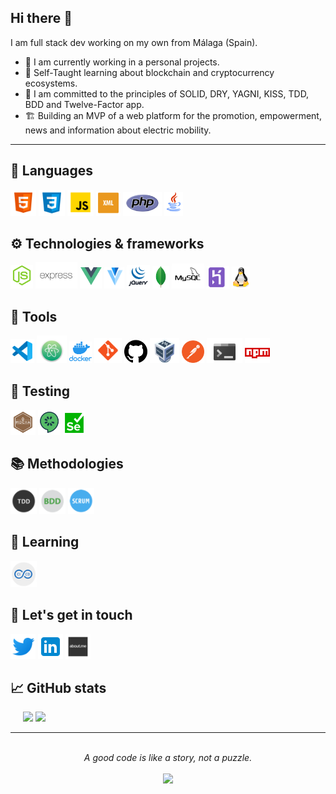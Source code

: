 ## Hi there 👋

I am full stack dev working on my own from Málaga (Spain).

- 🔭 I am currently working in a personal projects.
- 🌱 Self-Taught learning about blockchain and cryptocurrency ecosystems.
- 🤔 I am committed to the principles of SOLID, DRY, YAGNI, KISS, TDD, BDD and Twelve-Factor app.
- 🏗️ Building an MVP of a web platform for the promotion, empowerment, news and information about electric mobility.

---

## 👅&nbsp;Languages

<div>
    <a href="#"><img height="41" src="./icons/html-5.png"/></a>
    <a href="#"><img height="42" src="./icons/css-3.png"/></a>
    <a href="#"><img height="42" src="./icons/javascript.png"/></a>
    <a href="#"><img height="39" src="./icons/xml.png"/></a>
    <a href="#"><img height="38" src="./icons/php.png"/></a>
    <a href="#"><img height="38" src="./icons/java.png"/></a>
</div>

## ⚙️&nbsp;Technologies & frameworks

<div>
    <a href="#"><img height="38" src="./icons/node.png"/></a>
    <a href="#"><img height="42" src="./icons/expressjs.png"/></a>
    <a href="#"><img height="35" src="./icons/vue.png"/></a>
    <a href="#"><img height="34" src="./icons/vuetify.png"/></a>
    <a href="#"><img height="38" src="./icons/jquery.png"/></a>
    <a href="#"><img height="36" src="./icons/mongodb.png"/></a>
    <a href="#"><img height="40" src="./icons/mysql.png"/></a>
    <a href="#"><img height="36" src="./icons/heroku.png"/></a>
    <a href="#"><img height="35" src="./icons/linux.png"/></a>
</div>

## 🧰&nbsp;Tools

<div>
    <a href="#"><img height="38" src="./icons/visual-studio-code.png"/></a>
    <a href="#"><img height="44" src="./icons/atom.png"/></a>
    <a href="#"><img height="34" src="./icons/docker.png"/></a>
    <a href="#"><img height="40" src="./icons/git.png"/></a>
    <a href="#"><img height="37" src="./icons/github.png"/></a>
    <a href="#"><img height="40" src="./icons/virtualbox.png"/></a>
    <a href="#"><img height="36" src="./icons/postman.png"/></a>
    <a href="#"><img height="40" src="./icons/console.png"/></a>
    <a href="#"><img height="40" src="./icons/npm.png"/></a>
</div>

## 🧪&nbsp;Testing

<div>
    <a href="#"><img height="40" src="./icons/mocha.png"/></a>
    <a href="#"><img height="40" src="./icons/cucumber.png"/></a>
    <a href="#"><img height="38" src="./icons/selenium.png"/></a>
</div>

## 📚&nbsp;Methodologies

<div>
    <a href="#"><img height="42" src="./icons/tdd.png"/></a>
    <a href="#"><img height="42" src="./icons/bdd.png"/></a>
    <a href="#"><img height="42" src="./icons/scrum-methodology.png"/></a>
</div>

## 📖&nbsp;Learning

<div>
    <a href="#"><img height="42" src="./icons/ci&cd.png"/></a>
</div>

## 💬&nbsp;Let's get in touch

<div>
    <a href="https://twitter.com/chiquerodiego"><img height="40" src="./icons/twitter.png"/></a>
    <a href="https://www.linkedin.com/in/diego-chiquero-mena/"><img height="40" src="./icons/linkedin.png"/></a>
    <a href="https://about.me/diegochiquero/"><img height="40" src="./icons/aboutme.png"/></a>
</div>

## 📈&nbsp;GitHub stats

<div align="left">
<img height='130px' style="padding-left:20px" src="https://github-readme-stats.vercel.app/api?username=diegochiquero&hide_title=true&show_icons=true&include_all_commits=true&line_height=21&bg_color=0,EC6C6C,FFD479,FFFC79,73FA79&theme=graywhite" />

<img height='130px' src="https://github-readme-stats.vercel.app/api/top-langs/?username=diegochiquero&hide_title=true&layout=compact&bg_color=0,73FA79,73FDFF,D783FF&theme=graywhite" />
</div>

---
<br/>
<div align="center">
    <i>A good code is like a story, not a puzzle.</i><br/><br/>
    <img src="https://visitor-badge.glitch.me/badge?page_id=diegochiquero.diegochiquero"/>
</div>


